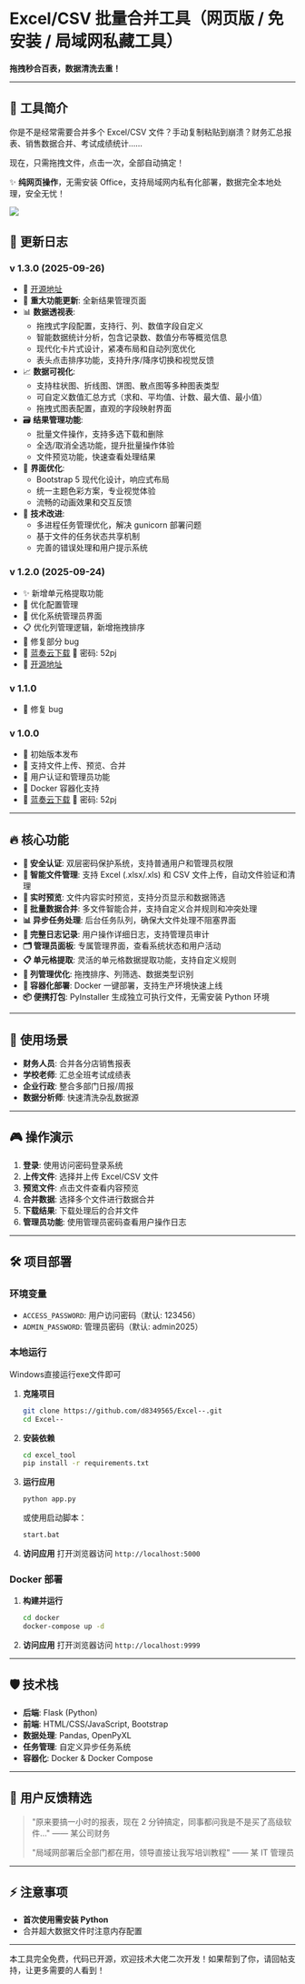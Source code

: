 # Excel/CSV 批量合并工具（网页版 / 免安装 / 局域网私藏工具）

**拖拽秒合百表，数据清洗去重！**

---

## 📌 工具简介

你是不是经常需要合并多个 Excel/CSV 文件？手动复制粘贴到崩溃？财务汇总报表、销售数据合并、考试成绩统计……

现在，只需拖拽文件，点击一次，全部自动搞定！

✨ **纯网页操作**，无需安装 Office，支持局域网内私有化部署，数据完全本地处理，安全无忧！

![](https://img.ldzfy.cn/picgo/%E8%BF%90%E8%A1%8C%E5%92%8C%E4%B8%8A%E4%BC%A0.gif)

## 📝 更新日志

### v 1.3.0 (2025-09-26)

- 🔗 [开源地址](https://github.com/d8349565/Excel--)
- 🚀 **重大功能更新**: 全新结果管理页面
- 📊 **数据透视表**:
  - 拖拽式字段配置，支持行、列、数值字段自定义
  - 智能数据统计分析，包含记录数、数值分布等概览信息
  - 现代化卡片式设计，紧凑布局和自动列宽优化
  - 表头点击排序功能，支持升序/降序切换和视觉反馈
- 📈 **数据可视化**:
  - 支持柱状图、折线图、饼图、散点图等多种图表类型
  - 可自定义数值汇总方式（求和、平均值、计数、最大值、最小值）
  - 拖拽式图表配置，直观的字段映射界面
- 🗃️ **结果管理功能**:
  - 批量文件操作，支持多选下载和删除
  - 全选/取消全选功能，提升批量操作体验
  - 文件预览功能，快速查看处理结果
- 🎨 **界面优化**:
  - Bootstrap 5 现代化设计，响应式布局
  - 统一主题色彩方案，专业视觉体验
  - 流畅的动画效果和交互反馈
- 🔧 **技术改进**:
  - 多进程任务管理优化，解决 gunicorn 部署问题
  - 基于文件的任务状态共享机制
  - 完善的错误处理和用户提示系统

### v 1.2.0 (2025-09-24)

- ✨ 新增单元格提取功能
- 🔧 优化配置管理
- 🎨 优化系统管理员界面
- 📋 优化列管理逻辑，新增拖拽排序
- 🐛 修复部分 bug
- 🔗 [蓝奏云下载](https://leezfy.lanzouq.com/i8jhs36w5h8h) 🔑 密码: 52pj
- 🔗 [开源地址](https://github.com/d8349565/Excel--)

### v 1.1.0

- 🐛 修复 bug

### v 1.0.0

- 🚀 初始版本发布
- 📁 支持文件上传、预览、合并
- 🔐 用户认证和管理员功能
- 🐳 Docker 容器化支持
- 🔗 [蓝奏云下载](https://leezfy.lanzouq.com/iKXqq36aqiqf) 🔑 密码: 52pj

---

## 🔥 核心功能

- **🔐 安全认证**: 双层密码保护系统，支持普通用户和管理员权限
- **📁 智能文件管理**: 支持 Excel (.xlsx/.xls) 和 CSV 文件上传，自动文件验证和清理
- **👀 实时预览**: 文件内容实时预览，支持分页显示和数据筛选
- **🔄 批量数据合并**: 多文件智能合并，支持自定义合并规则和冲突处理
- **📊 异步任务处理**: 后台任务队列，确保大文件处理不阻塞界面
- **📝 完整日志记录**: 用户操作详细日志，支持管理员审计
- **🗂️ 管理员面板**: 专属管理界面，查看系统状态和用户活动
- **📋 单元格提取**: 灵活的单元格数据提取功能，支持自定义规则
- **🎯 列管理优化**: 拖拽排序、列筛选、数据类型识别
- **🐳 容器化部署**: Docker 一键部署，支持生产环境快速上线
- **📦 便携打包**: PyInstaller 生成独立可执行文件，无需安装 Python 环境

---

## 🚀 使用场景

- **财务人员**: 合并各分店销售报表
- **学校老师**: 汇总全班考试成绩表
- **企业行政**: 整合多部门日报/周报
- **数据分析师**: 快速清洗杂乱数据源

---

## 🎮 操作演示

1. **登录**: 使用访问密码登录系统
2. **上传文件**: 选择并上传 Excel/CSV 文件
3. **预览文件**: 点击文件查看内容预览
4. **合并数据**: 选择多个文件进行数据合并
5. **下载结果**: 下载处理后的合并文件
6. **管理员功能**: 使用管理员密码查看用户操作日志

---

## 🛠️ 项目部署

### 环境变量

* `ACCESS_PASSWORD`: 用户访问密码（默认: 123456）
* `ADMIN_PASSWORD`: 管理员密码（默认: admin2025）

### 本地运行

Windows直接运行exe文件即可

1. **克隆项目**

   ```bash
   git clone https://github.com/d8349565/Excel--.git
   cd Excel--
   ```
2. **安装依赖**

   ```bash
   cd excel_tool
   pip install -r requirements.txt
   ```
3. **运行应用**

   ```bash
   python app.py
   ```

   或使用启动脚本：

   ```bash
   start.bat
   ```
4. **访问应用**
   打开浏览器访问 `http://localhost:5000`

### Docker 部署

1. **构建并运行**

   ```bash
   cd docker
   docker-compose up -d
   ```
2. **访问应用**
   打开浏览器访问 `http://localhost:9999`

---

## 🛡️ 技术栈

- **后端**: Flask (Python)
- **前端**: HTML/CSS/JavaScript, Bootstrap
- **数据处理**: Pandas, OpenPyXL
- **任务管理**: 自定义异步任务系统
- **容器化**: Docker & Docker Compose

---

## 💬 用户反馈精选

> "原来要搞一小时的报表，现在 2 分钟搞定，同事都问我是不是买了高级软件…" —— 某公司财务
>
> "局域网部署后全部门都在用，领导直接让我写培训教程" —— 某 IT 管理员

---

## ⚡ 注意事项

- **首次使用需安装 Python**
- 合并超大数据文件时注意内存配置

---

本工具完全免费，代码已开源，欢迎技术大佬二次开发！如果帮到了你，请回帖支持，让更多需要的人看到！
